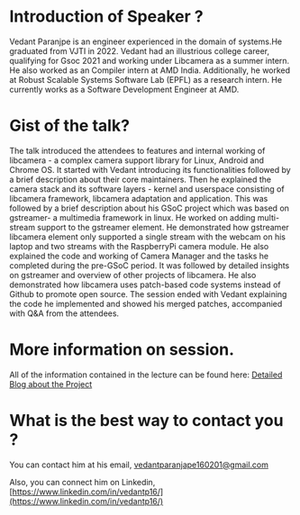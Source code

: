 # Introduction of Speaker ?

Vedant Paranjpe is an engineer experienced in the domain of systems.He graduated from VJTI in 2022. Vedant had an illustrious college career, qualifying for Gsoc 2021 and working under Libcamera as a summer intern. He also worked as an Compiler intern at AMD India. Additionally, he worked at Robust Scalable Systems Software Lab (EPFL) as a research intern. He currently works as a Software Development Engineer at AMD.

# Gist of the talk?

The talk introduced the attendees to features and internal working of libcamera - a complex camera support library for Linux, Android and Chrome OS. It started with Vedant introducing its functionalities followed by a brief description about their core maintainers. Then he explained the camera stack and its software layers - kernel and userspace consisting of libcamera framework, libcamera adaptation and application. This was followed by a brief description about his GSoC project which was based on gstreamer- a multimedia framework in linux. He worked on adding multi-stream support to the gstreamer element. He demonstrated how gstreamer libcamera element only supported a single stream with the webcam on his laptop and two streams with the RaspberryPi camera module. He also explained the code and working of Camera Manager and the tasks he completed during the pre-GSoC period. It was followed by detailed insights on gstreamer and overview of other projects of libcamera. He also demonstrated how libcamera uses patch-based code systems instead of Github to promote open source. The session ended with Vedant explaining the code he implemented and showed his merged patches, accompanied with Q&A from the attendees.

# More information on session.

All of the information contained in the lecture can be found here: [Detailed Blog about the Project](https://ve0x10.in/blog/2021/gsoc-libcamera/)

# What is the best way to contact you ?

You can contact him at his email, [vedantparanjape160201@gmail.com](mailto:vedantparanjape160201@gmail.com)

Also, you can connect him on Linkedin, [https://www.linkedin.com/in/vedantp16/](https://www.linkedin.com/in/vedantp16/)
